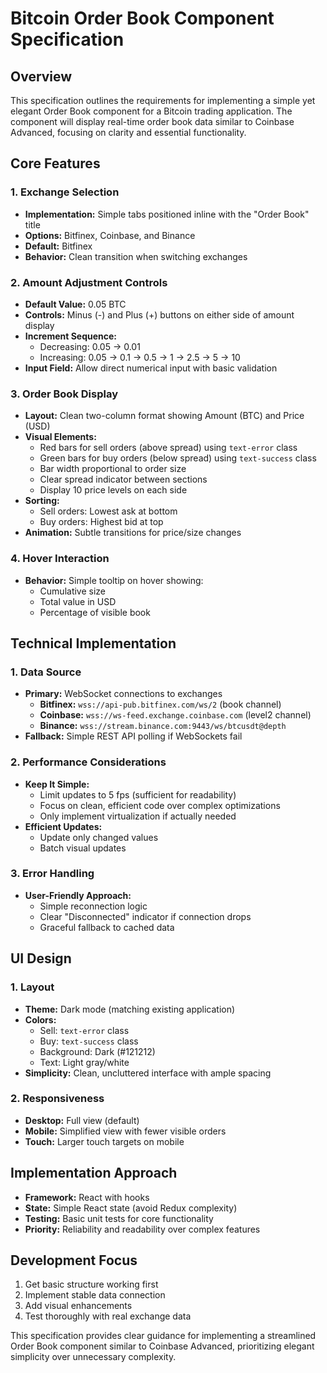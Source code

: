 # Bitcoin Order Book Component Specification

## Overview

This specification outlines the requirements for implementing a simple yet elegant Order Book component for a Bitcoin trading application. The component will display real-time order book data similar to Coinbase Advanced, focusing on clarity and essential functionality.

## Core Features

### 1. Exchange Selection

- **Implementation:** Simple tabs positioned inline with the "Order Book" title
- **Options:** Bitfinex, Coinbase, and Binance
- **Default:** Bitfinex
- **Behavior:** Clean transition when switching exchanges

### 2. Amount Adjustment Controls

- **Default Value:** 0.05 BTC
- **Controls:** Minus (-) and Plus (+) buttons on either side of amount display
- **Increment Sequence:**
  - Decreasing: 0.05 → 0.01
  - Increasing: 0.05 → 0.1 → 0.5 → 1 → 2.5 → 5 → 10
- **Input Field:** Allow direct numerical input with basic validation

### 3. Order Book Display

- **Layout:** Clean two-column format showing Amount (BTC) and Price (USD)
- **Visual Elements:**
  - Red bars for sell orders (above spread) using `text-error` class
  - Green bars for buy orders (below spread) using `text-success` class
  - Bar width proportional to order size
  - Clear spread indicator between sections
  - Display 10 price levels on each side
- **Sorting:**
  - Sell orders: Lowest ask at bottom
  - Buy orders: Highest bid at top
- **Animation:** Subtle transitions for price/size changes

### 4. Hover Interaction

- **Behavior:** Simple tooltip on hover showing:
  - Cumulative size
  - Total value in USD
  - Percentage of visible book

## Technical Implementation

### 1. Data Source

- **Primary:** WebSocket connections to exchanges
  - **Bitfinex:** `wss://api-pub.bitfinex.com/ws/2` (book channel)
  - **Coinbase:** `wss://ws-feed.exchange.coinbase.com` (level2 channel)
  - **Binance:** `wss://stream.binance.com:9443/ws/btcusdt@depth`
- **Fallback:** Simple REST API polling if WebSockets fail

### 2. Performance Considerations

- **Keep It Simple:**
  - Limit updates to 5 fps (sufficient for readability)
  - Focus on clean, efficient code over complex optimizations
  - Only implement virtualization if actually needed
- **Efficient Updates:**
  - Update only changed values
  - Batch visual updates

### 3. Error Handling

- **User-Friendly Approach:**
  - Simple reconnection logic
  - Clear "Disconnected" indicator if connection drops
  - Graceful fallback to cached data

## UI Design

### 1. Layout

- **Theme:** Dark mode (matching existing application)
- **Colors:**
  - Sell: `text-error` class
  - Buy: `text-success` class
  - Background: Dark (#121212)
  - Text: Light gray/white
- **Simplicity:** Clean, uncluttered interface with ample spacing

### 2. Responsiveness

- **Desktop:** Full view (default)
- **Mobile:** Simplified view with fewer visible orders
- **Touch:** Larger touch targets on mobile

## Implementation Approach

- **Framework:** React with hooks
- **State:** Simple React state (avoid Redux complexity)
- **Testing:** Basic unit tests for core functionality
- **Priority:** Reliability and readability over complex features

## Development Focus

1. Get basic structure working first
2. Implement stable data connection
3. Add visual enhancements
4. Test thoroughly with real exchange data

This specification provides clear guidance for implementing a streamlined Order Book component similar to Coinbase Advanced, prioritizing elegant simplicity over unnecessary complexity.
